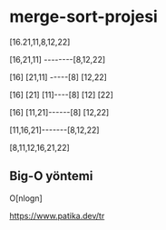 # merge-sort-projesi

[16.21,11,8,12,22]

[16,21,11] --------[8,12,22]


[16] [21,11] -----[8] [12,22]

[16] [21] [11]----[8] [12] [22]

[16] [11,21]------[8] [12,22]

[11,16,21]-------[8,12,22]

[8,11,12,16,21,22]

## Big-O yöntemi

O[nlogn]

https://www.patika.dev/tr
